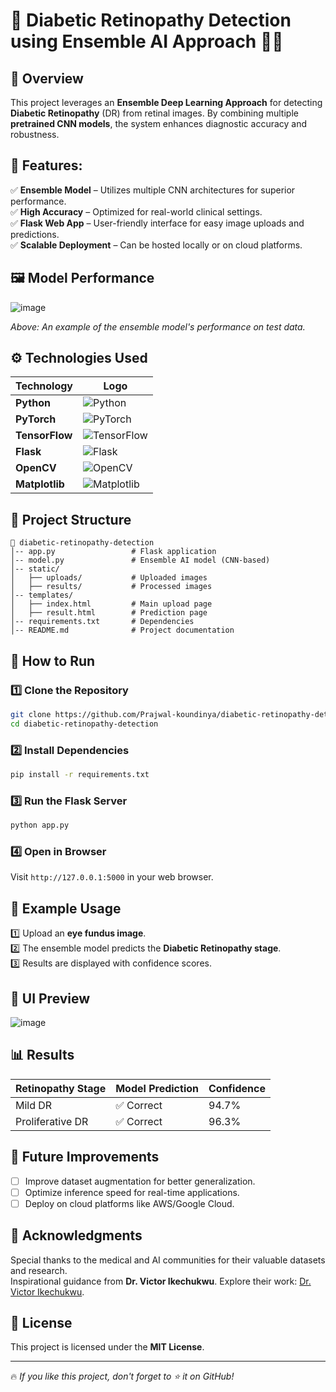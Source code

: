 # 🏥 Diabetic Retinopathy Detection using Ensemble AI Approach 🧠🔬

## 📌 Overview
This project leverages an **Ensemble Deep Learning Approach** for detecting **Diabetic Retinopathy** (DR) from retinal images. By combining multiple **pretrained CNN models**, the system enhances diagnostic accuracy and robustness.

## 🚀 Features:
✅ **Ensemble Model** – Utilizes multiple CNN architectures for superior performance.  
✅ **High Accuracy** – Optimized for real-world clinical settings.  
✅ **Flask Web App** – User-friendly interface for easy image uploads and predictions.  
✅ **Scalable Deployment** – Can be hosted locally or on cloud platforms.  

## 🖼️ Model Performance
![image](https://github.com/Prajwal-koundinya/diabetic-retinopathy-detection/assets/model-performance.png)

*Above: An example of the ensemble model's performance on test data.*

## ⚙️ **Technologies Used**

| **Technology**       | **Logo**                                                                                  |
|-----------------------|-------------------------------------------------------------------------------------------|
| **Python**           | ![Python](https://img.shields.io/badge/Python-3776AB?style=for-the-badge&logo=python&logoColor=white) |
| **PyTorch**          | ![PyTorch](https://img.shields.io/badge/PyTorch-EE4C2C?style=for-the-badge&logo=pytorch&logoColor=white) |
| **TensorFlow**       | ![TensorFlow](https://img.shields.io/badge/TensorFlow-FF6F00?style=for-the-badge&logo=tensorflow&logoColor=white) |
| **Flask**            | ![Flask](https://img.shields.io/badge/Flask-000000?style=for-the-badge&logo=flask&logoColor=white) |
| **OpenCV**           | ![OpenCV](https://img.shields.io/badge/OpenCV-5C3EE8?style=for-the-badge&logo=opencv&logoColor=white) |
| **Matplotlib**       | ![Matplotlib](https://img.shields.io/badge/Matplotlib-11557C?style=for-the-badge&logo=python&logoColor=white) |

## 📂 Project Structure
```
📁 diabetic-retinopathy-detection
│-- app.py                 # Flask application
│-- model.py               # Ensemble AI model (CNN-based)
│-- static/
│   ├── uploads/           # Uploaded images
│   ├── results/           # Processed images
│-- templates/
│   ├── index.html         # Main upload page
│   ├── result.html        # Prediction page
│-- requirements.txt       # Dependencies
│-- README.md              # Project documentation
```

## 🎯 How to Run
### 1️⃣ Clone the Repository
```bash
git clone https://github.com/Prajwal-koundinya/diabetic-retinopathy-detection.git
cd diabetic-retinopathy-detection
```

### 2️⃣ Install Dependencies
```bash
pip install -r requirements.txt
```

### 3️⃣ Run the Flask Server
```bash
python app.py
```

### 4️⃣ Open in Browser
Visit `http://127.0.0.1:5000` in your web browser.

## 📌 Example Usage
1️⃣ Upload an **eye fundus image**.  
2️⃣ The ensemble model predicts the **Diabetic Retinopathy stage**.  
3️⃣ Results are displayed with confidence scores.  

## 🎨 UI Preview
![image](https://github.com/Prajwal-koundinya/diabetic-retinopathy-detection/assets/ui-preview.png)

## 📊 Results
| Retinopathy Stage | Model Prediction | Confidence |
|-------------------|-----------------|------------|
| Mild DR          | ✅ Correct       | 94.7% |
| Proliferative DR | ✅ Correct       | 96.3% |

## 📖 Future Improvements
- [ ] Improve dataset augmentation for better generalization.
- [ ] Optimize inference speed for real-time applications.
- [ ] Deploy on cloud platforms like AWS/Google Cloud.

## 🤝 **Acknowledgments**
Special thanks to the medical and AI communities for their valuable datasets and research.  
Inspirational guidance from **Dr. Victor Ikechukwu**. Explore their work: [Dr. Victor Ikechukwu](https://github.com/Victor-Ikechukwu). 

## 📜 License
This project is licensed under the **MIT License**.

---
🔥 *If you like this project, don't forget to ⭐ it on GitHub!*

